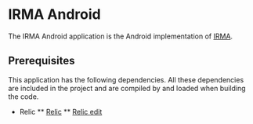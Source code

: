 # IRMA Android
The IRMA Android application is the Android implementation of [IRMA](https://github.com/123raoul123/irma).

## Prerequisites
This application has the following dependencies. All these dependencies are included in the project and are compiled by and loaded when building the code.

* Relic 
** [Relic](https://github.com/relic-toolkit/relic)
** [Relic edit](https://github.com/sietseringers/relic)
